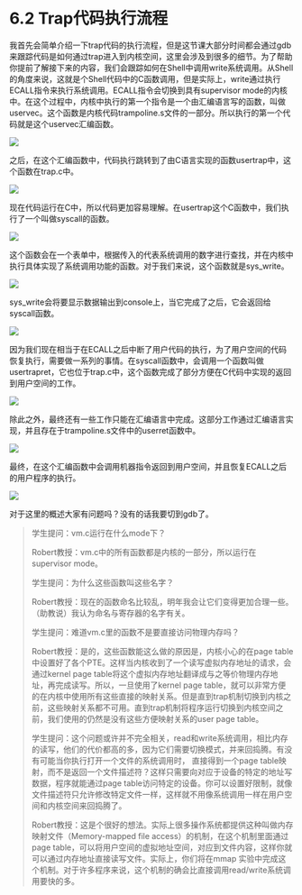 # 6.2 Trap代码执行流程

我首先会简单介绍一下trap代码的执行流程，但是这节课大部分时间都会通过gdb来跟踪代码是如何通过trap进入到内核空间，这里会涉及到很多的细节。为了帮助你提前了解接下来的内容，我们会跟踪如何在Shell中调用write系统调用。从Shell的角度来说，这就是个Shell代码中的C函数调用，但是实际上，write通过执行ECALL指令来执行系统调用。ECALL指令会切换到具有supervisor mode的内核中。在这个过程中，内核中执行的第一个指令是一个由汇编语言写的函数，叫做uservec。这个函数是内核代码trampoline.s文件的一部分。所以执行的第一个代码就是这个uservec汇编函数。

![](../.gitbook/assets/image%20%28139%29.png)

之后，在这个汇编函数中，代码执行跳转到了由C语言实现的函数usertrap中，这个函数在trap.c中。

![](../.gitbook/assets/image%20%28137%29.png)

现在代码运行在C中，所以代码更加容易理解。在usertrap这个C函数中，我们执行了一个叫做syscall的函数。

![](../.gitbook/assets/image%20%28157%29.png)

这个函数会在一个表单中，根据传入的代表系统调用的数字进行查找，并在内核中执行具体实现了系统调用功能的函数。对于我们来说，这个函数就是sys\_write。

![](../.gitbook/assets/image%20%28159%29.png)

sys\_write会将要显示数据输出到console上，当它完成了之后，它会返回给syscall函数。

![](../.gitbook/assets/image%20%28178%29.png)

因为我们现在相当于在ECALL之后中断了用户代码的执行，为了用户空间的代码恢复执行，需要做一系列的事情。在syscall函数中，会调用一个函数叫做usertrapret，它也位于trap.c中，这个函数完成了部分方便在C代码中实现的返回到用户空间的工作。

![](../.gitbook/assets/image%20%28142%29.png)

除此之外，最终还有一些工作只能在汇编语言中完成。这部分工作通过汇编语言实现，并且存在于trampoline.s文件中的userret函数中。

![](../.gitbook/assets/image%20%28179%29.png)

最终，在这个汇编函数中会调用机器指令返回到用户空间，并且恢复ECALL之后的用户程序的执行。

![](../.gitbook/assets/image%20%28183%29.png)

对于这里的概述大家有问题吗？没有的话我要切到gdb了。

> 学生提问：vm.c运行在什么mode下？
>
> Robert教授：vm.c中的所有函数都是内核的一部分，所以运行在supervisor mode。
>
> 学生提问：为什么这些函数叫这些名字？
>
> Robert教授：现在的函数命名比较乱，明年我会让它们变得更加合理一些。（助教说）我认为命名与寄存器的名字有关。
>
> 学生提问：难道vm.c里的函数不是要直接访问物理内存吗？
>
> Robert教授：是的，这些函数能这么做的原因是，内核小心的在page table中设置好了各个PTE。这样当内核收到了一个读写虚拟内存地址的请求，会通过kernel page table将这个虚拟内存地址翻译成与之等价物理内存地址，再完成读写。所以，一旦使用了kernel page table，就可以非常方便的在内核中使用所有这些直接的映射关系。但是直到trap机制切换到内核之前，这些映射关系都不可用。直到trap机制将程序运行切换到内核空间之前，我们使用的仍然是没有这些方便映射关系的user page table。
>
> 学生提问：这个问题或许并不完全相关，read和write系统调用，相比内存的读写，他们的代价都高的多，因为它们需要切换模式，并来回捣腾。有没有可能当你执行打开一个文件的系统调用时， 直接得到一个page table映射，而不是返回一个文件描述符？这样只需要向对应于设备的特定的地址写数据，程序就能通过page table访问特定的设备。你可以设置好限制，就像文件描述符只允许修改特定文件一样，这样就不用像系统调用一样在用户空间和内核空间来回捣腾了。
>
> Robert教授：这是个很好的想法。实际上很多操作系统都提供这种叫做内存映射文件（Memory-mapped file access）的机制，在这个机制里面通过page table，可以将用户空间的虚拟地址空间，对应到文件内容，这样你就可以通过内存地址直接读写文件。实际上，你们将在mmap 实验中完成这个机制。对于许多程序来说，这个机制的确会比直接调用read/write系统调用要快的多。

